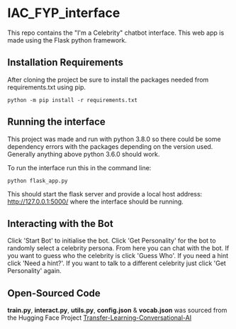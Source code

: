 # IAC_FYP_interface
This repo contains the "I'm a Celebrity" chatbot interface. This web app is made using the Flask python framework.
## Installation Requirements
After cloning the project be sure to install the packages needed from requirements.txt using pip.
```
python -m pip install -r requirements.txt
```
## Running the interface
This project was made and run with python 3.8.0 so there could be some dependency errors with the packages depending on the version used. Generally anything above python 3.6.0 should work.

To run the interface run this in the command line:
```
python flask_app.py
```
This should start the flask server and provide a local host address: http://127.0.0.1:5000/ where the interface should be running.
## Interacting with the Bot
Click 'Start Bot' to initialise the bot.
Click 'Get Personality' for the bot to randomly select a celebrity persona.
From here you can chat with the bot. 
If you want to guess who the celebrity is click 'Guess Who'.
If you need a hint click 'Need a hint?'.
If you want to talk to a different celebrity just click 'Get Personality' again.
## Open-Sourced Code
**train.py**, **interact.py**, **utils.py**, **config.json** & **vocab.json** was sourced from the Hugging Face Project [Transfer-Learning-Conversational-AI](https://github.com/huggingface/transfer-learning-conv-ai)
